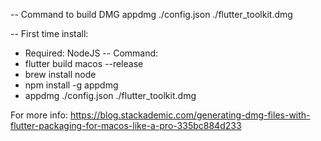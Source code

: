-- Command to build DMG
appdmg ./config.json ./flutter_toolkit.dmg


-- First time install:
- Required: NodeJS
-- Command:
- flutter build macos --release
- brew install node
- npm install -g appdmg
- appdmg ./config.json ./flutter_toolkit.dmg

For more info:
https://blog.stackademic.com/generating-dmg-files-with-flutter-packaging-for-macos-like-a-pro-335bc884d233